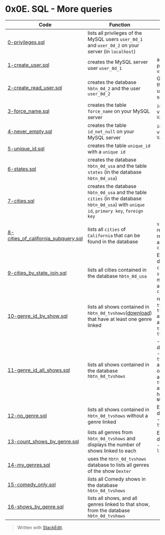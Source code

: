 # 0x0E. SQL - More queries

| Code | Function | Option |
|--|--| ----- |
| [0-privileges.sql](0-privileges.sql) | lists all privileges of the MySQL users `user_0d_1` and `user_0d_2` on your server (in `localhost`) |  |
| [1-create_user.sql](1-create_user.sql) | creates the MySQL server user `user_0d_1` | all privileges and password set to `user_0d_1_pwd` |
| [2-create_read_user.sql](2-create_read_user.sql) | creates the database  `hbtn_0d_2`  and the user  `user_0d_2` | Grant `SELECT` privilege to the user. If database and user already exists, script should not fail |
| [3-force_name.sql](3-force_name.sql) | creates the table `force_name` on your MySQL server | `id` as `INT` with default value of 1 and `name` as `VARCHAR` |
| [4-never_empty.sql](4-never_empty.sql) | creates the table `id_not_null` on your MySQL server | `id` as `INT` and default value `1` and `name` as `VARCHAR`  |
| [5-unique_id.sql](5-unique_id.sql) | creates the table `unique_id` with a `unique id` |  |
| [6-states.sql](6-states.sql) | creates the database `hbtn_0d_usa` and the table `states` (in the database `hbtn_0d_usa`) |  |
| [7-cities.sql](7-cities.sql) | creates the database `hbtn_0d_usa` and the table `cities` (in the database `hbtn_0d_usa`) with `unique id`, `primary key`, `foreign key` |  |
| [8-cities_of_california_subquery.sql](8-cities_of_california_subquery.sql) | lists all `cities` of `California` that can be found in the database  | `states` table contain record of `California` and results must be sorted in ascending order by `cities` |
| [9-cities_by_state_join.sql](9-cities_by_state_join.sql) | lists all cities contained in the database `hbtn_0d_usa` | Each record should display:  `cities.id`  -  `cities.name`  -  `states.name` Results must be sorted in ascending order by  `cities.id` |
| [10-genre_id_by_show.sql](10-genre_id_by_show.sql) | lists all shows contained in `hbtn_0d_tvshows`([download](https://s3.amazonaws.com/intranet-projects-files/holbertonschool-higher-level_programming+/274/hbtn_0d_tvshows.sql "download")) that have at least one genre linked | record displays: `tv_shows.title` - `tv_show_genres.genre_id` and results sorted in ascending order by `tv_shows.title` and `tv_show_genres.genre_id` |
| [11-genre_id_all_shows.sql](11-genre_id_all_shows.sql) | lists all shows contained in the database `hbtn_0d_tvshows` | -   Each record should display:  `tv_shows.title`  -  `tv_show_genres.genre_id`  and sorted in ascending order by  `tv_shows.title`  and  `tv_show_genres.genre_id` and if a show doesn’t have a genre, display  `NULL` |
| [12-no_genre.sql](12-no_genre.sql) | lists all shows contained in `hbtn_0d_tvshows` without a genre linked | Each record should display:  `tv_shows.title`  -  `tv_show_genres.genre_id` | and Results must be sorted in ascending order by  `tv_shows.title`  and  `tv_show_genres.genre_id`
| [13-count_shows_by_genre.sql](13-count_shows_by_genre.sql) | lists all genres from `hbtn_0d_tvshows` and displays the number of shows linked to each | Each record should display:  `<TV Show genre>`  -  `<Number of shows linked to this genre>` |
| [14-my_genres.sql](14-my_genres.sql) | uses the `hbtn_0d_tvshows` database to lists all genres of the show `Dexter` |  |
| [15-comedy_only.sql](15-comedy_only.sql) | lists all Comedy shows in the database `hbtn_0d_tvshows` |  |
| [16-shows_by_genre.sql](16-shows_by_genre.sql) | lists all shows, and all genres linked to that show, from the database `hbtn_0d_tvshows` |  |

> Written with [StackEdit](https://stackedit.io/).
